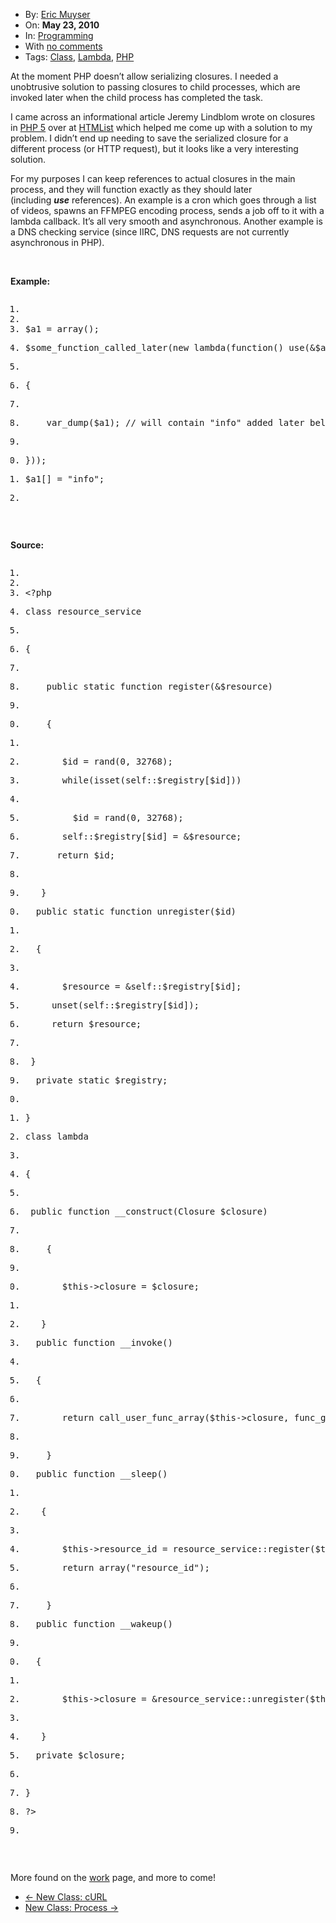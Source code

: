 <div class="post-807 post type-post status-publish format-standard hentry category-programming tag-class tag-lambda tag-php row-fluid blog-post" id="post-807">
    <div class="nav span2">
        <ul class="well nav-list">
            <li class="author">
                <i class="icon-user icon-black"></i> By: <a href="/author/eric/" title="Posts by Eric Muyser" rel="author" address="true">Eric Muyser</a> </li>
            <li class="published">
                <i class="icon-time icon-black"></i> On: <strong>May 23, 2010</strong>
            </li>
            <li class="categories">
                <i class="icon-book icon-black"></i> In: <a href="/category/programming/" title="View all posts in Programming" rel="category tag" address="true">Programming</a> </li>
            <li class="comments">
                <i class="icon-comment icon-black"></i> With <a href="/php-class-lambda/#respond" title="Comment on New Class: Lambda" address="true">no comments</a> </li>
            <li class="tags">
                <i class="icon-tags icon-black"></i> Tags: <a href="/tag/class/" rel="tag" address="true">Class</a>, <a href="/tag/lambda/" rel="tag" address="true">Lambda</a>, <a href="/tag/php/" rel="tag" address="true">PHP</a> </li>
        </ul>
    </div>
    <div class="post-thumb">
        <a title="Permanent Link to New Class: Lambda" href="/php-class-lambda/" address="true"></a>
    </div>
    <div class="span9 content">
        <p><span id="more-807"></span>
        </p>
        <p>At the moment PHP doesn’t allow serializing closures. I needed a unobtrusive solution to passing closures to child processes, which are invoked later when the child process has completed the task.</p>
        <p>I came across an informational article Jeremy Lindblom wrote on closures in&nbsp;<a href="http://php.net/" target="_blank">PHP 5</a>&nbsp;over at&nbsp;<a href="http://www.htmlist.com/development/extending-php-5-3-closures-with-serialization-and-reflection/" target="_blank">HTMList</a>&nbsp;which helped me come up with a solution to my problem. I didn’t end up needing to save the serialized closure for a different process (or HTTP request), but it looks like a very interesting solution.</p>
        <p>For my purposes I can keep references to actual closures in the main process, and they will function exactly as they should later (including&nbsp;<em><strong>use</strong></em>&nbsp;references). An example is a cron which goes through a list of videos, spawns an FFMPEG encoding process, sends a job off to it with a lambda callback. It’s all very smooth and asynchronous. Another example is a DNS checking service (since IIRC, DNS requests are not currently asynchronous in PHP).</p>
        <p>&nbsp;</p>
        <p><strong>Example:</strong>
        </p>
        <pre class="prettyprint linenums"><ol class="linenums"><li class="L0"><span class="pln">&nbsp;</span></li><li class="L1"><span class="pln">&nbsp;</span></li><li class="L2"><span class="pln">$a1 </span><span class="pun">=</span><span class="pln"> array</span><span class="pun">();</span><p></p></li><li class="L3"><p><span class="pln">$some_function_called_later</span><span class="pun">(</span><span class="kwd">new</span><span class="pln"> </span><span class="kwd">lambda</span><span class="pun">(</span><span class="kwd">function</span><span class="pun">()</span><span class="pln"> </span><span class="kwd">use</span><span class="pun">(&amp;</span><span class="pln">$a1</span><span class="pun">)</span></p></li><li class="L4"><p></p></li><li class="L5"><p><span class="pun">{</span></p></li><li class="L6"><p></p></li><li class="L7"><p><span class="pln">	var_dump</span><span class="pun">(</span><span class="pln">$a1</span><span class="pun">);</span><span class="pln"> </span><span class="com">// will contain "info" added later below</span></p></li><li class="L8"><p></p></li><li class="L9"><p><span class="pun">}));</span></p></li><li class="L0"><p><span class="pln">$a1</span><span class="pun">[]</span><span class="pln"> </span><span class="pun">=</span><span class="pln"> </span><span class="str">"info"</span><span class="pun">;</span></p></li><li class="L1"><p></p></li></ol></pre>
        <p>&nbsp;</p>
        <p><strong>Source:</strong>
        </p>
        <pre class="prettyprint linenums"><ol class="linenums"><li class="L0"><span class="pln">&nbsp;</span></li><li class="L1"><span class="pln">&nbsp;</span></li><li class="L2"><span class="pun">&lt;?</span><span class="pln">php</span><p></p></li><li class="L3"><p><span class="kwd">class</span><span class="pln"> resource_service</span></p></li><li class="L4"><p></p></li><li class="L5"><p><span class="pun">{</span></p></li><li class="L6"><p></p></li><li class="L7"><p><span class="pln">	</span><span class="kwd">public</span><span class="pln"> </span><span class="kwd">static</span><span class="pln"> </span><span class="kwd">function</span><span class="pln"> </span><span class="kwd">register</span><span class="pun">(&amp;</span><span class="pln">$resource</span><span class="pun">)</span></p></li><li class="L8"><p></p></li><li class="L9"><p><span class="pln">	</span><span class="pun">{</span></p></li><li class="L0"><p></p></li><li class="L1"><p><span class="pln">		$id </span><span class="pun">=</span><span class="pln"> rand</span><span class="pun">(</span><span class="lit">0</span><span class="pun">,</span><span class="pln"> </span><span class="lit">32768</span><span class="pun">);</span></p></li><li class="L2"><p><span class="pln">		</span><span class="kwd">while</span><span class="pun">(</span><span class="pln">isset</span><span class="pun">(</span><span class="kwd">self</span><span class="pun">::</span><span class="pln">$registry</span><span class="pun">[</span><span class="pln">$id</span><span class="pun">]))</span></p></li><li class="L3"><p></p></li><li class="L4"><p><span class="pln">			$id </span><span class="pun">=</span><span class="pln"> rand</span><span class="pun">(</span><span class="lit">0</span><span class="pun">,</span><span class="pln"> </span><span class="lit">32768</span><span class="pun">);</span></p></li><li class="L5"><p><span class="pln">		</span><span class="kwd">self</span><span class="pun">::</span><span class="pln">$registry</span><span class="pun">[</span><span class="pln">$id</span><span class="pun">]</span><span class="pln"> </span><span class="pun">=</span><span class="pln"> </span><span class="pun">&amp;</span><span class="pln">$resource</span><span class="pun">;</span></p></li><li class="L6"><p><span class="pln">		</span><span class="kwd">return</span><span class="pln"> $id</span><span class="pun">;</span></p></li><li class="L7"><p></p></li><li class="L8"><p><span class="pln">	</span><span class="pun">}</span></p></li><li class="L9"><p><span class="pln">	</span><span class="kwd">public</span><span class="pln"> </span><span class="kwd">static</span><span class="pln"> </span><span class="kwd">function</span><span class="pln"> unregister</span><span class="pun">(</span><span class="pln">$id</span><span class="pun">)</span></p></li><li class="L0"><p></p></li><li class="L1"><p><span class="pln">	</span><span class="pun">{</span></p></li><li class="L2"><p></p></li><li class="L3"><p><span class="pln">		$resource </span><span class="pun">=</span><span class="pln"> </span><span class="pun">&amp;</span><span class="kwd">self</span><span class="pun">::</span><span class="pln">$registry</span><span class="pun">[</span><span class="pln">$id</span><span class="pun">];</span></p></li><li class="L4"><p><span class="pln">		unset</span><span class="pun">(</span><span class="kwd">self</span><span class="pun">::</span><span class="pln">$registry</span><span class="pun">[</span><span class="pln">$id</span><span class="pun">]);</span></p></li><li class="L5"><p><span class="pln">		</span><span class="kwd">return</span><span class="pln"> $resource</span><span class="pun">;</span></p></li><li class="L6"><p></p></li><li class="L7"><p><span class="pln">	</span><span class="pun">}</span></p></li><li class="L8"><p><span class="pln">	</span><span class="kwd">private</span><span class="pln"> </span><span class="kwd">static</span><span class="pln"> $registry</span><span class="pun">;</span></p></li><li class="L9"><p></p></li><li class="L0"><p><span class="pun">}</span></p></li><li class="L1"><p><span class="kwd">class</span><span class="pln"> </span><span class="kwd">lambda</span></p></li><li class="L2"><p></p></li><li class="L3"><p><span class="pun">{</span></p></li><li class="L4"><p></p></li><li class="L5"><p><span class="pln">	</span><span class="kwd">public</span><span class="pln"> </span><span class="kwd">function</span><span class="pln"> __construct</span><span class="pun">(</span><span class="typ">Closure</span><span class="pln"> $closure</span><span class="pun">)</span></p></li><li class="L6"><p></p></li><li class="L7"><p><span class="pln">	</span><span class="pun">{</span></p></li><li class="L8"><p></p></li><li class="L9"><p><span class="pln">		$this</span><span class="pun">-&gt;</span><span class="pln">closure </span><span class="pun">=</span><span class="pln"> $closure</span><span class="pun">;</span></p></li><li class="L0"><p></p></li><li class="L1"><p><span class="pln">	</span><span class="pun">}</span></p></li><li class="L2"><p><span class="pln">	</span><span class="kwd">public</span><span class="pln"> </span><span class="kwd">function</span><span class="pln"> __invoke</span><span class="pun">()</span></p></li><li class="L3"><p></p></li><li class="L4"><p><span class="pln">	</span><span class="pun">{</span></p></li><li class="L5"><p></p></li><li class="L6"><p><span class="pln">		</span><span class="kwd">return</span><span class="pln"> call_user_func_array</span><span class="pun">(</span><span class="pln">$this</span><span class="pun">-&gt;</span><span class="pln">closure</span><span class="pun">,</span><span class="pln"> func_get_args</span><span class="pun">());</span></p></li><li class="L7"><p></p></li><li class="L8"><p><span class="pln">	</span><span class="pun">}</span></p></li><li class="L9"><p><span class="pln">	</span><span class="kwd">public</span><span class="pln"> </span><span class="kwd">function</span><span class="pln"> __sleep</span><span class="pun">()</span></p></li><li class="L0"><p></p></li><li class="L1"><p><span class="pln">	</span><span class="pun">{</span></p></li><li class="L2"><p></p></li><li class="L3"><p><span class="pln">		$this</span><span class="pun">-&gt;</span><span class="pln">resource_id </span><span class="pun">=</span><span class="pln"> resource_service</span><span class="pun">::</span><span class="kwd">register</span><span class="pun">(</span><span class="pln">$this</span><span class="pun">-&gt;</span><span class="pln">closure</span><span class="pun">);</span></p></li><li class="L4"><p><span class="pln">		</span><span class="kwd">return</span><span class="pln"> array</span><span class="pun">(</span><span class="str">"resource_id"</span><span class="pun">);</span></p></li><li class="L5"><p></p></li><li class="L6"><p><span class="pln">	</span><span class="pun">}</span></p></li><li class="L7"><p><span class="pln">	</span><span class="kwd">public</span><span class="pln"> </span><span class="kwd">function</span><span class="pln"> __wakeup</span><span class="pun">()</span></p></li><li class="L8"><p></p></li><li class="L9"><p><span class="pln">	</span><span class="pun">{</span></p></li><li class="L0"><p></p></li><li class="L1"><p><span class="pln">		$this</span><span class="pun">-&gt;</span><span class="pln">closure </span><span class="pun">=</span><span class="pln"> </span><span class="pun">&amp;</span><span class="pln">resource_service</span><span class="pun">::</span><span class="pln">unregister</span><span class="pun">(</span><span class="pln">$this</span><span class="pun">-&gt;</span><span class="pln">resource_id</span><span class="pun">);</span></p></li><li class="L2"><p></p></li><li class="L3"><p><span class="pln">	</span><span class="pun">}</span></p></li><li class="L4"><p><span class="pln">	</span><span class="kwd">private</span><span class="pln"> $closure</span><span class="pun">;</span></p></li><li class="L5"><p></p></li><li class="L6"><p><span class="pun">}</span></p></li><li class="L7"><p><span class="pun">?&gt;</span></p></li><li class="L8"><p></p></li></ol></pre>
        <p>&nbsp;</p>
        <p>More found on the&nbsp;<a href="/work/" address="true">work</a>&nbsp;page, and more to come!</p>
    </div>
</div>
<ul class="pager">
    <li class="previous">
        <a href="/php-class-curl/" rel="prev" address="true">← New Class: cURL</a> </li>
    <li class="next">
        <a href="/php-class-process/" rel="next" address="true">New Class: Process →</a> </li>
</ul>
